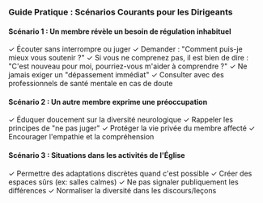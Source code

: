 ### Guide Pratique : Scénarios Courants pour les Dirigeants

#### Scénario 1 : Un membre révèle un besoin de régulation inhabituel
✓ Écouter sans interrompre ou juger
✓ Demander : "Comment puis-je mieux vous soutenir ?"
✓ Si vous ne comprenez pas, il est bien de dire : "C'est nouveau pour moi,
  pourriez-vous m'aider à comprendre ?"
✓ Ne jamais exiger un "dépassement immédiat"
✓ Consulter avec des professionnels de santé mentale en cas de doute

#### Scénario 2 : Un autre membre exprime une préoccupation
✓ Éduquer doucement sur la diversité neurologique
✓ Rappeler les principes de "ne pas juger"
✓ Protéger la vie privée du membre affecté
✓ Encourager l'empathie et la compréhension

#### Scénario 3 : Situations dans les activités de l'Église
✓ Permettre des adaptations discrètes quand c'est possible
✓ Créer des espaces sûrs (ex: salles calmes)
✓ Ne pas signaler publiquement les différences
✓ Normaliser la diversité dans les discours/leçons